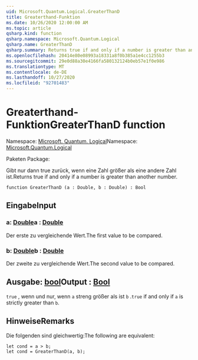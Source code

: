 ```yaml
---
uid: Microsoft.Quantum.Logical.GreaterThanD
title: Greaterthand-Funktion
ms.date: 10/26/2020 12:00:00 AM
ms.topic: article
qsharp.kind: function
qsharp.namespace: Microsoft.Quantum.Logical
qsharp.name: GreaterThanD
qsharp.summary: Returns true if and only if a number is greater than another number.
ms.openlocfilehash: 20414e80e08993a18331a8f0b385a1e4cc1255b3
ms.sourcegitcommit: 29e0d88a30e4166fa580132124b0eb57e1f0e986
ms.translationtype: MT
ms.contentlocale: de-DE
ms.lasthandoff: 10/27/2020
ms.locfileid: "92701483"
---
```

# <a name="greaterthand-function"></a><span data-ttu-id="11641-102">Greaterthand-Funktion</span><span class="sxs-lookup"><span data-stu-id="11641-102">GreaterThanD function</span></span>

<span data-ttu-id="11641-103">Namespace: [Microsoft. Quantum. Logical](xref:Microsoft.Quantum.Logical)</span><span class="sxs-lookup"><span data-stu-id="11641-103">Namespace: [Microsoft.Quantum.Logical](xref:Microsoft.Quantum.Logical)</span></span>

<span data-ttu-id="11641-104">Paketen [](https://nuget.org/packages/)</span><span class="sxs-lookup"><span data-stu-id="11641-104">Package: [](https://nuget.org/packages/)</span></span>


<span data-ttu-id="11641-105">Gibt nur dann true zurück, wenn eine Zahl größer als eine andere Zahl ist.</span><span class="sxs-lookup"><span data-stu-id="11641-105">Returns true if and only if a number is greater than another number.</span></span>

```qsharp
function GreaterThanD (a : Double, b : Double) : Bool
```


## <a name="input"></a><span data-ttu-id="11641-106">Eingabe</span><span class="sxs-lookup"><span data-stu-id="11641-106">Input</span></span>

### <a name="a--double"></a><span data-ttu-id="11641-107">a: [Double](xref:microsoft.quantum.lang-ref.double)</span><span class="sxs-lookup"><span data-stu-id="11641-107">a : [Double](xref:microsoft.quantum.lang-ref.double)</span></span>

<span data-ttu-id="11641-108">Der erste zu vergleichende Wert.</span><span class="sxs-lookup"><span data-stu-id="11641-108">The first value to be compared.</span></span>


### <a name="b--double"></a><span data-ttu-id="11641-109">b: [Double](xref:microsoft.quantum.lang-ref.double)</span><span class="sxs-lookup"><span data-stu-id="11641-109">b : [Double](xref:microsoft.quantum.lang-ref.double)</span></span>

<span data-ttu-id="11641-110">Der zweite zu vergleichende Wert.</span><span class="sxs-lookup"><span data-stu-id="11641-110">The second value to be compared.</span></span>



## <a name="output--bool"></a><span data-ttu-id="11641-111">Ausgabe: [bool](xref:microsoft.quantum.lang-ref.bool)</span><span class="sxs-lookup"><span data-stu-id="11641-111">Output : [Bool](xref:microsoft.quantum.lang-ref.bool)</span></span>

<span data-ttu-id="11641-112">`true` , wenn und nur, wenn `a` streng größer als ist `b` .</span><span class="sxs-lookup"><span data-stu-id="11641-112">`true` if and only if `a` is strictly greater than `b`.</span></span>

## <a name="remarks"></a><span data-ttu-id="11641-113">Hinweise</span><span class="sxs-lookup"><span data-stu-id="11641-113">Remarks</span></span>

<span data-ttu-id="11641-114">Die folgenden sind gleichwertig:</span><span class="sxs-lookup"><span data-stu-id="11641-114">The following are equivalent:</span></span>

```Q#
let cond = a > b;
let cond = GreaterThanD(a, b);
```